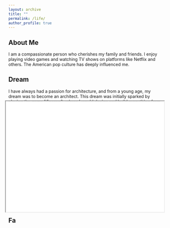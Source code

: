 ```yaml
---
layout: archive
title: ""
permalink: /life/
author_profile: true
---
```




## About Me

I am a compassionate person who cherishes my family and friends. I enjoy playing video games and watching TV shows on platforms like Netflix and others. The American pop culture has deeply influenced me.



## Dream

I have always had a passion for architecture, and from a young age, my dream was to become an architect. This dream was initially sparked by playing the game *Minecraft*, where I would design and build everything from medieval castles to Gothic churches. I am a romantic person in some ways.

<div style="display: flex; align-items:center; flex-direction: column; width:100%;">
    <div style="position: relative; width:80%;   aspect-ratio: 1 / 0.7; border-width:1px;" id="myDIV">
        <iframe style="position: absolute; width: 100%; height: 100%; left: 0; top: 0; transform:scale(1.3);" src="../plugs/photo_album2/index.html" frameborder="1" scrolling="no" id="myIframe"></iframe>
    </div>
</div>





17777






## Fa
